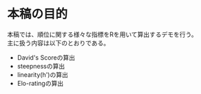 # 本稿の目的  
本稿では、順位に関する様々な指標をRを用いて算出するデモを行う。  
主に扱う内容は以下のとおりである。  

- David's Scoreの算出  
- steepnessの算出  
- linearity(h')の算出  
- Elo-ratingの算出